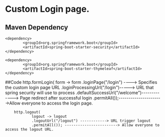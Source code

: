 # Custom Login page.
## Maven Dependency

	<dependency>
			<groupId>org.springframework.boot</groupId>
			<artifactId>spring-boot-starter-security</artifactId>
	</dependency>
	
	<dependency>
			<groupId>org.springframework.boot</groupId>
			<artifactId>spring-boot-starter-thymeleaf</artifactId>
	</dependency>

##Code
	http.formLogin(
                form -> form
                .loginPage("/login") ----> Specifies the custom login page URL
                .loginProcessingUrl("/login")-----> URL that spring security will use to process
                .defaultSuccessUrl("/welcome")-------------> Page redirect after successful login
                .permitAll());---------------------->Allow everyone to access the login page.
    	
    	http.logout(
                logout -> logout
                .logoutUrl("/logout") ------------> URL trigger logout
                .permitAll()); ------------------------> Allow everyone to access the logout URL.



